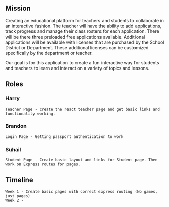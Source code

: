 ## Mission
Creating an educational platform for teachers and students to collaborate in an interactive fashion.  The teacher will have the ability to add applications, track progress and manage their class rosters for each application.
There will be there three preloaded free applications available. Additional applications will be available with licenses that are purchased by the School District or Department. These additional licenses can be customized specifically by the department or teacher.

Our goal is for this application to create a fun interactive way for students and teachers to learn and interact on a variety of topics and lessons.

## Roles
### Harry
    Teacher Page - create the react teacher page and get basic links and functionality working.
### Brandon
    Login Page - Getting passport authentication to work
### Suhail
    Student Page - Create basic layout and links for Student page. Then work on Express routes for pages.
    
## Timeline
    Week 1 - Create basic pages with correct express routing (No games, just pages)
    Week 2 - 
